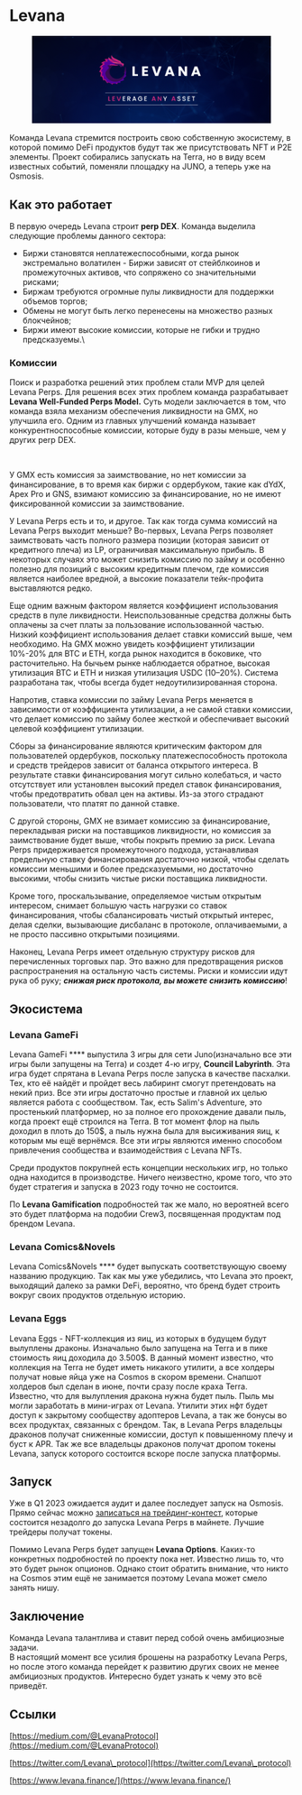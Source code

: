 # Levana

<figure><img src="../.gitbook/assets/image (2).png" alt=""><figcaption></figcaption></figure>

Команда Levana стремится построить свою собственную экосистему, в которой помимо DeFi продуктов будут так же присутствовать NFT и P2E элементы. Проект собирались запускать на Terra, но в виду всем известных событий, поменяли площадку на JUNO, а теперь уже на Osmosis.

## Как это работает

В первую очередь Levana строит **perp DEX**. Команда выделила следующие проблемы данного сектора:

* Биржи становятся неплатежеспособными, когда рынок экстремально волатилен - Биржи зависят от стейблкоинов и промежуточных активов, что сопряжено со значительными рисками;
* Биржам требуются огромные пулы ликвидности для поддержки объемов торгов;
* Обмены не могут быть легко перенесены на множество разных блокчейнов;
* Биржи имеют высокие комиссии, которые не гибки и трудно предсказуемы.\


### Комиссии

Поиск и разработка решений этих проблем стали MVP для целей Levana Perps. Для решения всех этих проблем команда разрабатывает **Levana Well-Funded Perps Model.** Суть модели заключается в том, что команда взяла механизм обеспечения ликвидности на GMX, но улучшила его. Одним из главных улучшений команда называет конкурентноспособные комиссии, которые буду в разы меньше, чем у других perp DEX.

<figure><img src="https://img1.teletype.in/files/49/de/49de7ed0-3f8f-42fb-a1ad-fc8b186a2381.png" alt=""><figcaption></figcaption></figure>

У GMX есть комиссия за заимствование, но нет комиссии за финансирование, в то время как биржи с ордербуком, такие как dYdX, Apex Pro и GNS, взимают комиссию за финансирование, но не имеют фиксированной комиссии за заимствование.

У Levana Perps есть и то, и другое. Так как тогда сумма комиссий на Levana Perps выходит меньше? Во-первых, Levana Perps позволяет заимствовать часть полного размера позиции (которая зависит от кредитного плеча) из LP, ограничивая максимальную прибыль. В некоторых случаях это может снизить комиссию по займу и особенно полезно для позиций с высоким кредитным плечом, где комиссия является наиболее вредной, а высокие показатели тейк-профита выставляются редко.

Еще одним важным фактором является коэффициент использования средств в пуле ликвидности. Неиспользованные средства должны быть оплачены за счет платы за пользование использованной частью. Низкий коэффициент использования делает ставки комиссий выше, чем необходимо. На GMX можно увидеть коэффициент утилизации 10%-20% для BTC и ETH, когда рынок находится в боковике, что расточительно. На бычьем рынке наблюдается обратное, высокая утилизация BTC и ETH и низкая утилизация USDC (10–20%). Система разработана так, чтобы всегда будет недоутилизированная сторона.

Напротив, ставка комиссии по займу Levana Perps меняется в зависимости от коэффициента утилизации, а не самой ставки комиссии, что делает комиссию по займу более жесткой и обеспечивает высокий целевой коэффициент утилизации.

Сборы за финансирование являются критическим фактором для пользователей ордербуков, поскольку платежеспособность протокола и средств трейдеров зависит от баланса открытого интереса. В результате ставки финансирования могут сильно колебаться, и часто отсутствует или установлен высокий предел ставок финансирования, чтобы предотвратить обвал цен на активы. Из-за этого страдают пользователи, что платят по данной ставке.

С другой стороны, GMX не взимает комиссию за финансирование, перекладывая риски на поставщиков ликвидности, но комиссия за заимствование будет выше, чтобы покрыть премию за риск. Levana Perps придерживается промежуточного подхода, устанавливая предельную ставку финансирования достаточно низкой, чтобы сделать комиссии меньшими и более предсказуемыми, но достаточно высокими, чтобы снизить чистые риски поставщика ликвидности.

Кроме того, проскальзывание, определяемое чистым открытым интересом, снимает большую часть нагрузки со ставок финансирования, чтобы сбалансировать чистый открытый интерес, делая сделки, вызывающие дисбаланс в протоколе, оплачиваемыми, а не просто пассивно открытыми позициями.

Наконец, Levana Perps имеет отдельную структуру рисков для перечисленных торговых пар. Это важно для предотвращения рисков распространения на остальную часть системы. Риски и комиссии идут рука об руку; _**снижая риск протокола, вы можете снизить комиссию**_!

## Экосистема

### Levana GameFi

Levana GameFi **** выпустила 3 ​​игры для сети Juno(изначально все эти игры были запущены на Terra) и создет 4-ю игру, **Council Labyrinth**. Эта игра будет спрятана в Levana Perps после запуска в качестве пасхалки. Тех, кто её найдёт и пройдет весь лабиринт смогут претендовать на некий приз. Все эти игры достаточно простые и главной их целью является работа с сообществом. Так, есть Salim's Adventure, это простенький платформер, но за полное его прохождение давали пыль, когда проект ещё строился на Terra. В тот момент флор на пыль доходил в плоть до 150$, а пыль нужна была для высиживания яиц, к которым мы ещё вернёмся. Все эти игры являются именно способом привлечения сообщества и взаимодействия с Levana NFTs.

Среди продуктов покрупней есть концепции нескольких игр, но только одна находится в производстве. Ничего неизвестно, кроме того, что это будет стратегия и запуска в 2023 году точно не состоится.

По **Levana Gamification** подробностей так же мало, но вероятней всего это будет платформа на подобии Crew3, посвященная продуктам под брендом Levana.

### Levana Comics\&Novels

Levana Comics\&Novels **** будет выпускать соответствующую своему названию продукцию. Так как мы уже убедились, что Levana это проект, выходящий далеко за рамки DeFi, вероятно, что бренд будет строить вокруг своих продуктов отдельную историю.

### Levana Eggs

Levana Eggs - NFT-коллекция из яиц, из которых в будущем будут вылуплены драконы. Изначально было запущена на Terra и в пике стоимость яиц доходила до 3.500$. В данный момент известно, что коллекция на Terra не будет иметь никакого утилити, а все холдеры получат новые яйца уже на Cosmos в скором времени. Снапшот холдеров был сделан в июне, почти сразу после краха Terra.\
Известно, что для вылупления дракона нужна будет пыль. Пыль мы могли заработать в мини-играх от Levana. Утилити этих нфт будет доступ к закрытому сообществу адоптеров Levana, а так же бонусы во всех продуктах, связанных с брендом. Так, в Levana Perps владельцы драконов получат сниженные комиссии, доступ к повышенному плечу и буст к APR. Так же все владельцы драконов получат дропом токены Levana, запуск которого состоится вскоре после запуска платформы.

## Запуск

Уже в Q1 2023 ожидается аудит и далее последует запуск на Osmosis.\
Прямо сейчас можно [записаться на трейдинг-контест](https://beta.levana.exchange/), которые состоится незадолго до запуска Levana Perps в майнете. Лучшие трейдеры получат токены.

Помимо Levana Perps будет запущен **Levana Options**. Каких-то конкретных подробностей по проекту пока нет. Известно лишь то, что это будет рынок опционов. Однако стоит обратить внимание, что никто на Cosmos этим ещё не занимается поэтому Levana может смело занять нишу.

## **Заключение**

Команда Levana талантлива и ставит перед собой очень амбициозные задачи.\
В настоящий момент все усилия брошены на разработку Levana Perps, но после этого команда перейдет к развитию других своих не менее амбициозных продуктов. Интересно будет узнать к чему это всё приведёт.

## Ссылки

[https://medium.com/@LevanaProtocol](https://medium.com/@LevanaProtocol)

[https://twitter.com/Levana\_protocol](https://twitter.com/Levana\_protocol)

[https://www.levana.finance/](https://www.levana.finance/)
